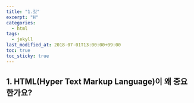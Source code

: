 ```yaml
---
title: "1.깃"
excerpt: "H"
categories:
  - html
tags:
  - jekyll
last_modified_at: 2018-07-01T13:00:00+09:00
toc: true
toc_sticky: true
---
```


## 1. HTML(Hyper Text Markup Language)이 왜 중요한가요?
